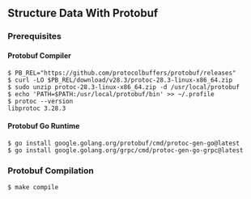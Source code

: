 ## Structure Data With Protobuf

### Prerequisites

#### Protobuf Compiler

```shell
$ PB_REL="https://github.com/protocolbuffers/protobuf/releases"
$ curl -LO $PB_REL/download/v28.3/protoc-28.3-linux-x86_64.zip
$ sudo unzip protoc-28.3-linux-x86_64.zip -d /usr/local/protobuf
$ echo 'PATH=$PATH:/usr/local/protobuf/bin' >> ~/.profile
$ protoc --version
libprotoc 3.28.3
```

#### Protobuf Go Runtime

```shell
$ go install google.golang.org/protobuf/cmd/protoc-gen-go@latest
$ go install google.golang.org/grpc/cmd/protoc-gen-go-grpc@latest
```

### Protobuf Compilation
```shell
$ make compile
```

